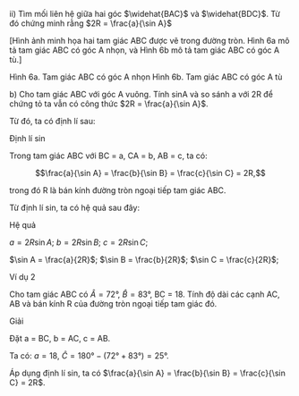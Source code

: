 ii) Tìm mối liên hệ giữa hai góc $\widehat{BAC}$ và $\widehat{BDC}$. Từ đó chứng minh rằng $2R = \frac{a}{\sin A}$

[Hình ảnh minh họa hai tam giác ABC được vẽ trong đường tròn. Hình 6a mô tả tam giác ABC có góc A nhọn, và Hình 6b mô tả tam giác ABC có góc A tù.]

Hình 6a. Tam giác ABC có góc A nhọn
Hình 6b. Tam giác ABC có góc A tù

b) Cho tam giác ABC với góc A vuông. Tính sinA và so sánh a với 2R để chứng tỏ ta vẫn có công thức $2R = \frac{a}{\sin A}$.

Từ đó, ta có định lí sau:

Định lí sin

Trong tam giác ABC với BC = a, CA = b, AB = c, ta có:

$$\frac{a}{\sin A} = \frac{b}{\sin B} = \frac{c}{\sin C} = 2R,$$

trong đó R là bán kính đường tròn ngoại tiếp tam giác ABC.

Từ định lí sin, ta có hệ quả sau đây:

Hệ quả

$a = 2R\sin A$;     $b = 2R\sin B$;     $c = 2R\sin C$;

$\sin A = \frac{a}{2R}$;     $\sin B = \frac{b}{2R}$;     $\sin C = \frac{c}{2R}$;

Ví dụ 2

Cho tam giác ABC có $\widehat{A} = 72°$, $\widehat{B} = 83°$, BC = 18. Tính độ dài các cạnh AC, AB và bán kính R của đường tròn ngoại tiếp tam giác đó.

Giải

Đặt a = BC, b = AC, c = AB.

Ta có: $a = 18$, $\widehat{C} = 180° - (72° + 83°) = 25°$.

Áp dụng định lí sin, ta có $\frac{a}{\sin A} = \frac{b}{\sin B} = \frac{c}{\sin C} = 2R$.